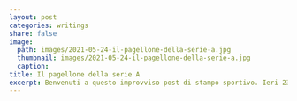 ```yaml
---
layout: post
categories: writings
share: false
image:
  path: images/2021-05-24-il-pagellone-della-serie-a.jpg
  thumbnail: images/2021-05-24-il-pagellone-della-serie-a.jpg
  caption:
title: Il pagellone della serie A
excerpt: Benvenuti a questo improvviso post di stampo sportivo. Ieri 23 maggio si è chiuso il campionato di serie A e, veleni a parte, si può provare a dare qualche voto a questa stagione che, possiamo dirlo, si è svolta per intero durante una pandemia e quindi, giustamente, a stadi vuoti. Non ricordo di aver fatto […]
---
```

